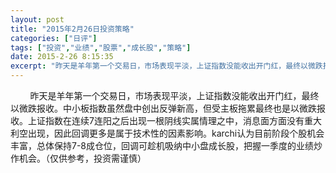 ```yaml
---
layout: post
title: "2015年2月26日投资策略"
categories: ["日评"]
tags: ["投资","业绩","股票","成长股","策略"]
date: 2015-2-26 8:15:35
excerpt: "昨天是羊年第一个交易日，市场表现平淡，上证指数没能收出开门红，最终以微跌报收。中小板指数虽然盘中创出……"
---
```

&nbsp;&nbsp;&nbsp;&nbsp;&nbsp;&nbsp;&nbsp;&nbsp;昨天是羊年第一个交易日，市场表现平淡，上证指数没能收出开门红，最终以微跌报收。中小板指数虽然盘中创出反弹新高，但受主板拖累最终也是以微跌报收。上证指数在连续7连阳之后出现一根阴线实属情理之中，消息面方面没有重大利空出现，因此回调更多是属于技术性的因素影响。karchi认为目前阶段个股机会丰富，总体保持7-8成仓位，回调可趁机吸纳中小盘成长股，把握一季度的业绩炒作机会。（仅供参考，投资需谨慎）
